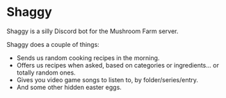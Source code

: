 # Shaggy

Shaggy is a silly Discord bot for the Mushroom Farm server.

Shaggy does a couple of things:
- Sends us random cooking recipes in the morning.
- Offers us recipes when asked, based on categories or ingredients... or totally random ones.
- Gives you video game songs to listen to, by folder/series/entry.
- And some other hidden easter eggs.
